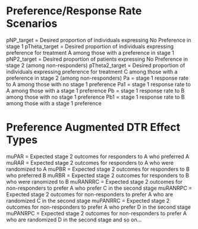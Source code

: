 # Preference/Response Rate Scenarios
pNP_target = Desired proportion of individuals expressing No Preference in stage 1
pTheta_target = Desired proportion of individuals expressing preference for treatment A among those with a preference in stage 1
pNP2_target = Desired proportion of patients expressing No Preference in stage 2 (among non-responders)
pTheta2_target = Desired proportion of individuals expressing preference for treatment C among those with a preference in stage 2 (among non-responders)
Pa = stage 1 response rate to A among those with no stage 1 preference
Pa1 = stage 1 response rate to A among those with a stage 1 preference
Pb = stage 1 response rate to B among those with no stage 1 preference
Pb1 = stage 1 response rate to B among those with a stage 1 preference

# Preference Augmented DTR Effect Types

muPAR = Expected stage 2 outcomes for responders to A who preferred A
muRAR = Expected stage 2 outcomes for responders to A who were randomized to A
muPBR = Expected stage 2 outcomes for responders to B who preferred B
muRBR = Expected stage 2 outcomes for responders to B who were ranomized to B
muRANRRC = Expected stage 2 outcomes for non-responders to prefer A who prefer C in the second stage
muRANRPC = Expected stage 2 outcomes for non-responders to prefer A who are randomized C in the second stage
muPANRRC = Expected stage 2 outcomes for non-responders to prefer A who prefer D in the second stage
muPANRPC = Expected stage 2 outcomes for non-responders to prefer A who are randomized D in the second stage
and so on...
